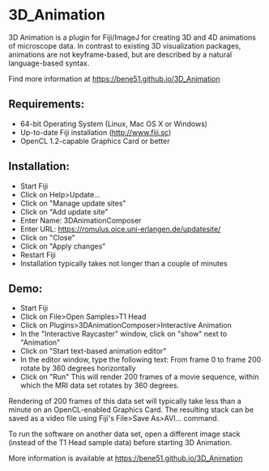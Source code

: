 3D_Animation
============
3D Animation is a plugin for Fiji/ImageJ for creating 3D and 4D animations of microscope data. In contrast to existing 3D 
visualization packages, animations are not keyframe-based, but are described by a natural language-based syntax.

Find more information at https://bene51.github.io/3D_Animation

Requirements:
-------------
* 64-bit Operating System (Linux, Mac OS X or Windows)
* Up-to-date Fiji installation (http://www.fiji.sc)
* OpenCL 1.2-capable Graphics Card or better

Installation:
-------------
* Start Fiji
* Click on Help>Update...
* Click on "Manage update sites"
* Click on "Add update site"
* Enter Name: 3DAnimationComposer
* Enter URL: https://romulus.oice.uni-erlangen.de/updatesite/
* Click on "Close"
* Click on "Apply changes"
* Restart Fiji
* Installation typically takes not longer than a couple of minutes

Demo:
-----
* Start Fiji
* Click on File>Open Samples>T1 Head
* Click on Plugins>3DAnimationComposer>Interactive Animation
* In the "Interactive Raycaster" window, click on "show" next to "Animation"
* Click on "Start text-based animation editor"
* In the editor window, type the following text:
  From frame 0 to frame 200 rotate by 360 degrees horizontally
* Click on "Run"
  This will render 200 frames of a movie sequence, within which the MRI data set rotates by 360 degrees.

Rendering of 200 frames of this data set will typically take less than a minute on an OpenCL-enabled Graphics Card.
The resulting stack can be saved as a video file using Fiji's File>Save As>AVI... command.

To run the software on another data set, open a different image stack (instead of the T1 Head sample data) before starting 3D Animation.

More information is available at https://bene51.github.io/3D_Animation

